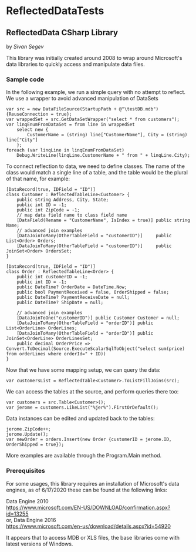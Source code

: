 # ReflectedDataTests

## ReflectedData CSharp Library

by *Sivan Segev*  

This library was initially created around 2008 to wrap around Microsoft's data libraries to quickly access and
manipulate data files.

### Sample code

In the following example, we run a simple query with no attempt to reflect. We use a wrapper to avoid
advanced manipulation of DataSets

    var src = new DataFileSource(StartupPath + @"\testDB.mdb") {ReuseConnection = true};
    var wrappedSet = src.GetDataSetWrapper("select * from customers");
    var linqEnumFromDataSet = from line in wrappedSet
        select new {
            CustomerName = (string) line["CustomerName"], City = (string) line["City"]
        };
    foreach (var linqLine in linqEnumFromDataSet)
        Debug.WriteLine(linqLine.CustomerName + " from " + linqLine.City);

To connect reflection to data, we need to define classes. The name of the class would match a single line of a table, and the table would be the plural of that name, for example:

    [DataRecord(true, IDField = "ID")]
    class Customer : ReflectedTableLine<Customer> {
        public string Address, City, State;
        public int ID = -1;
        public int ZipCode = -1;
        // map data field name to class field name
        [DataField(Rename = "CustomerName", IsIndex = true)] public string Name;
        // advanced join examples
        [DataJoinToMany(OtherTableField = "customerID")]     public List<Order> Orders;
        [DataJoinToMany(OtherTableField = "customerID")]     public JoinSet<Order> OrdersSet;
    }

    [DataRecord(true, IDField = "ID")]
    class Order : ReflectedTableLine<Order> {
        public int customerID = -1;
        public int ID = -1;
        public DateTime? OrderDate = DateTime.Now;
        public bool PaymentReceived = false, OrderShipped = false;
        public DateTime? PaymentReceiveDate = null;
        public DateTime? ShipDate = null;

        // advanced join examples
        [DataJoinToOne("customerID")] public Customer Customer = null;
        [DataJoinToMany(OtherTableField = "orderID")] public List<OrderLine> OrderLines;
        [DataJoinToMany(OtherTableField = "orderID")] public JoinSet<OrderLine> OrderLinesSet;
        public decimal OrderPrice => Convert.ToDecimal(Source.ExecuteScalarSqlToObject("select sum(price) from orderLines where orderId=" + ID))
    }

Now that we have some mapping setup, we can query the data:

    var customersList = ReflectedTable<Customer>.ToListFillJoins(src);

We can access the tables at the source, and perform queries there too:

    var customers = src.Table<Customer>();
    var jerome = customers.LikeList("%jer%").FirstOrDefault();

Data instances can be edited and updated back to the tables:

    jerome.ZipCode++;
    jerome.Update();
    var newOrder = orders.Insert(new Order {customerID = jerome.ID, OrderShipped = true}); 

More examples are available through the Program.Main method.

### Prerequisites

For some usages, this library requires an installation of Microsoft's data
engines, as of 6/17/2020 these can be found at the following links:

Data Engine 2010  
https://www.microsoft.com/EN-US/DOWNLOAD/confirmation.aspx?id=13255  
or, Data Engine 2016  
https://www.microsoft.com/en-us/download/details.aspx?id=54920

It appears that to access MDB or XLS files, the base libraries come with latest versions of Windows.
